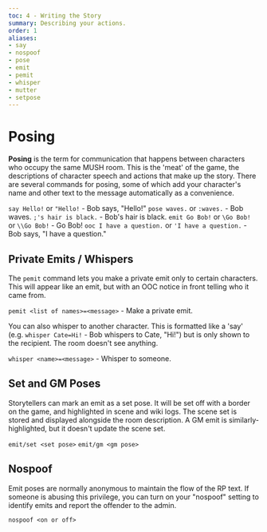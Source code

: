 ```yaml
---
toc: 4 - Writing the Story
summary: Describing your actions.
order: 1
aliases:
- say
- nospoof
- pose
- emit
- pemit
- whisper
- mutter
- setpose
---
```

# Posing

**Posing** is the term for communication that happens between characters who occupy the same MUSH room.  This is the 'meat' of the game, the descriptions of character speech and actions that make up the story. There are several commands for posing, some of which add your character's name and other text to the message automatically as a convenience.

`say Hello!` or `"Hello!` - Bob says, "Hello!"
`pose waves.` or `:waves.` - Bob waves.
`;'s hair is black.` - Bob's hair is black.
`emit Go Bob!` or `\Go Bob!` or `\\Go Bob!` - Go Bob!
`ooc I have a question.` or `'I have a question.` - <OOC> Bob says, "I have a question."

## Private Emits / Whispers

The `pemit` command lets you make a private emit only to certain characters.  This will appear like an emit, but with an OOC notice in front telling who it came from.

`pemit <list of names>=<message>` - Make a private emit.
  
You can also whisper to another character.  This is formatted like a 'say' (e.g. `whisper Cate=Hi!` - Bob whispers to Cate, "Hi!") but is only shown to the recipient.  The room doesn't see anything.

`whisper <name>=<message>` - Whisper to someone.

## Set and GM Poses

Storytellers can mark an emit as a set pose.  It will be set off with a border on the game, and highlighted in scene and wiki logs.  The scene set is stored and displayed alongside the room description.  A GM emit is similarly-highlighted, but it doesn't update the scene set.

`emit/set <set pose>`
`emit/gm <gm pose>`

## Nospoof

Emit poses are normally anonymous to maintain the flow of the RP text.  If someone is abusing this privilege, you can turn on your "nospoof" setting to identify emits and report the offender to the admin.

`nospoof <on or off>`
